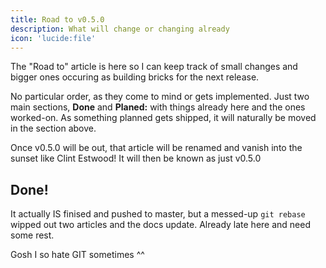 ```yaml
---
title: Road to v0.5.0
description: What will change or changing already
icon: 'lucide:file'
---
```


The "Road to" article is here so I can keep track of small changes and bigger ones occuring as building bricks for the next release.

No particular order, as they come to mind or gets implemented. Just two main sections, **Done** and **Planed:** with things already here and the ones worked-on. As something planned gets shipped, it will naturally be moved in the section above.

Once v0.5.0 will be out, that article will be renamed and vanish into the sunset like Clint Estwood! It will then be known as just v0.5.0

## Done!

It actually IS finised and pushed to master, but a messed-up `git rebase` wipped out two articles and the docs update. Already late here and need some rest.

Gosh I so hate GIT sometimes ^^
